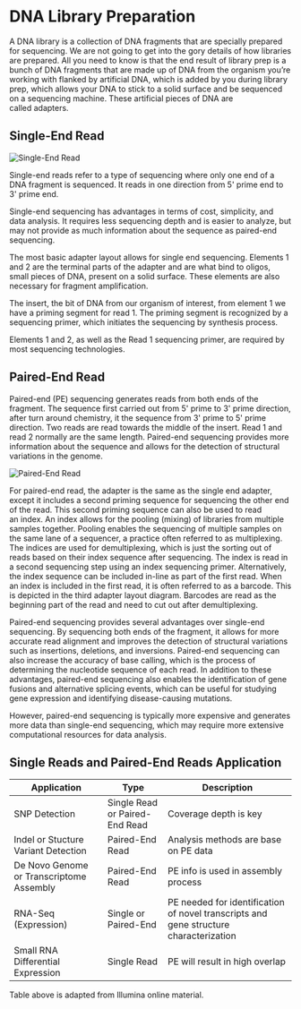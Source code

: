 # DNA Library Preparation

A DNA library is a collection of DNA fragments that are specially prepared for sequencing. We are not going to get into the gory details of how libraries are prepared. All you need to know is that the end result of library prep is a bunch of DNA fragments that are made up of DNA from the organism you’re working with flanked by artificial DNA, which is added by you during library prep, which allows your DNA to stick to a solid surface and be sequenced on a sequencing machine. These artificial pieces of DNA are called adapters. 

## Single-End Read


![Single-End Read](https://jl19.github.io/BASH_Training_Course_2023/Docs/assets/Single-End-Read.jpg)

Single-end reads refer to a type of sequencing where only one end of a DNA fragment is sequenced. It reads in one direction from 5' prime end to 3' prime end.

Single-end sequencing has advantages in terms of cost, simplicity, and data analysis. It requires less sequencing depth and is easier to analyze, but may not provide as much information about the sequence as paired-end sequencing. 


The most basic adapter layout allows for single end sequencing. Elements 1 and 2 are the terminal parts of the adapter and are what bind to oligos, small pieces of DNA, present on a solid surface. These elements are also necessary for fragment amplification. 

The insert, the bit of DNA from our organism of interest, from element 1 we have a priming segment for read 1. The priming segment is recognized by a sequencing primer, which initiates the sequencing by synthesis process. 

Elements 1 and 2, as well as the Read 1 sequencing primer, are required by most sequencing technologies. 



## Paired-End Read

Paired-end (PE) sequencing generates reads from both ends of the fragment. The sequence first carried out from 5' prime to 3' prime direction, after turn around chemistry, it the sequence from 3' prime to 5' prime direction.  Two reads are read towards the middle of the insert.  Read 1 and read 2 normally are the same length.  Paired-end sequencing provides more information about the sequence and allows for the detection of structural variations in the genome.

![Paired-End Read](https://jl19.github.io/BASH_Training_Course_2023/Docs/assets/Paired-End-Read.jpg)


For paired-end read, the adapter is the same as the single end adapter, except it includes a second priming sequence for sequencing the other end of the read. This second priming sequence can also be used to read an index. An index allows for the pooling (mixing) of libraries from multiple samples together. Pooling enables the sequencing of multiple samples on the same lane of a sequencer, a practice often referred to as multiplexing.  The indices are used for demultiplexing, which is just the sorting out of reads based on their index sequence after sequencing. The index is read in a second sequencing step using an index sequencing primer. Alternatively, the index sequence can be included in-line as part of the first read. When an index is included in the first read, it is often referred to as a barcode. This is depicted in the third adapter layout diagram. Barcodes are read as the beginning part of the read and need to cut out after demultiplexing.

Paired-end sequencing provides several advantages over single-end sequencing. By sequencing both ends of the fragment, it allows for more accurate read alignment and improves the detection of structural variations such as insertions, deletions, and inversions. Paired-end sequencing can also increase the accuracy of base calling, which is the process of determining the nucleotide sequence of each read.
In addition to these advantages, paired-end sequencing also enables the identification of gene fusions and alternative splicing events, which can be useful for studying gene expression and identifying disease-causing mutations.

However, paired-end sequencing is typically more expensive and generates more data than single-end sequencing, which may require more extensive computational resources for data analysis.

## Single Reads and Paired-End Reads Application

|Application| Type| Description|
|----|----|----|
|SNP Detection| Single Read or Paired-End Read|Coverage depth is key|
|Indel or Stucture Variant Detection| Paired-End Read|Analysis methods are base on PE data|
|De Novo Genome or Transcriptome Assembly|Paired-End Read| PE info is used in assembly process|
|RNA-Seq (Expression)| Single or Paired-End| PE needed for identification of novel transcripts and gene structure characterization|
|Small RNA Differential Expression| Single Read|PE will result in high overlap|

Table above is adapted from Illumina online material.
